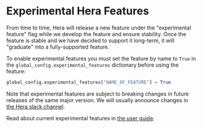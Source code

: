 
# Experimental Hera Features

From time to time, Hera will release a new feature under the "experimental feature" flag while we develop the feature
and ensure stability. Once the feature is stable and we have decided to support it long-term, it will "graduate" into
a fully-supported feature.

To enable experimental features you must set the feature by name to `True` in the `global_config.experimental_features`
dictionary before using the feature:

```py
global_config.experimental_features["NAME_OF_FEATURE"] = True
```

Note that experimental features are subject to breaking changes in future releases of the same major version. We will
usually announce changes in [the Hera slack channel](https://cloud-native.slack.com/archives/C03NRMD9KPY).

Read about current experimental features in [the user guide](../user-guides/experimental-features.md).
